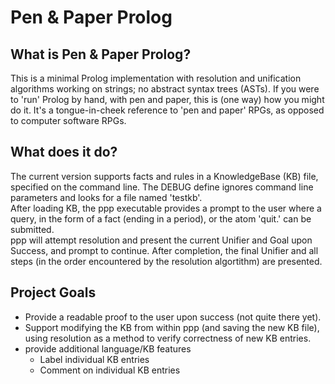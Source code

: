 # Pen & Paper Prolog
## What is Pen & Paper Prolog?
This is a minimal Prolog implementation with resolution and unification algorithms working on strings; no abstract syntax trees (ASTs). If you were to 'run' Prolog by hand, with pen and paper, this is (one way) how you might do it.  It's a tongue-in-cheek reference to 'pen and paper' RPGs, as opposed to computer software RPGs.  
## What does it do?
The current version supports facts and rules in a KnowledgeBase (KB) file, specified on the command line. The DEBUG define ignores command line parameters and looks for a file named 'testkb'.  
After loading KB, the ppp executable provides a prompt to the user where a query, in the form of a fact (ending in a period), or the atom 'quit.' can be submitted.  
ppp will attempt resolution and present the current Unifier and Goal upon Success, and prompt to continue. After completion, the final Unifier and all steps (in the order encountered by the resolution algortithm) are presented.  
## Project Goals
- Provide a readable proof to the user upon success (not quite there yet).  
- Support modifying the KB from within ppp (and saving the new KB file), using resolution as a method to verify correctness of new KB entries.
- provide additional language/KB features
  - Label individual KB entries
  - Comment on individual KB entries
